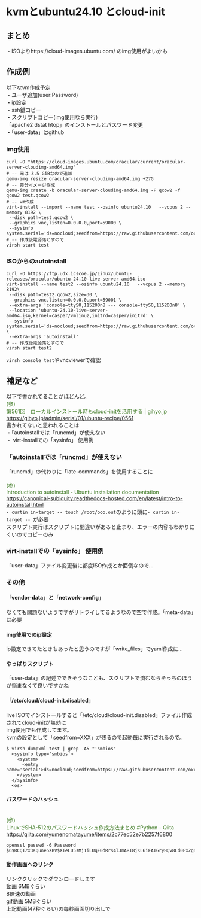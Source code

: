 # kvmとubuntu24.10 とcloud-init
## まとめ
・ISOよりhttps://cloud-images.ubuntu.com/ のimg使用がよいかも
## 作成例
以下なvm作成予定  
・ユーザ追加(user:Password)  
・ip設定  
・ssh鍵コピー  
・スクリプトコピー(img使用なら実行)  
 「apache2 dstat htop」のインストールとパスワード変更  
・「user-data」はgithub  

### img使用
```
curl -O "https://cloud-images.ubuntu.com/oracular/current/oracular-server-cloudimg-amd64.img"
# -- 元は 3.5 GiBなので追加
qemu-img resize oracular-server-cloudimg-amd64.img +27G
# -- 差分イメージ作成
qemu-img create -b oracular-server-cloudimg-amd64.img -F qcow2 -f qcow2 test.qcow2
# -- vm作成
virt-install --import --name test --osinfo ubuntu24.10   --vcpus 2 --memory 8192 \
 --disk path=test.qcow2 \
 --graphics vnc,listen=0.0.0.0,port=59000 \
 --sysinfo system.serial='ds=nocloud;seedfrom=https://raw.githubusercontent.com/oxxpeh/pub/main/kvm/cl'
# -- 作成後電源落とすので
virsh start test
```
### ISOからのautoinstall
```
curl -O https://ftp.udx.icscoe.jp/Linux/ubuntu-releases/oracular/ubuntu-24.10-live-server-amd64.iso
virt-install --name test2 --osinfo ubuntu24.10   --vcpus 2 --memory 8192\
 --disk path=test2.qcow2,size=30 \
 --graphics vnc,listen=0.0.0.0,port=59001 \
 --extra-args 'console=ttyS0,115200n8 --- console=ttyS0,115200n8' \
 --location 'ubuntu-24.10-live-server-amd64.iso,kernel=casper/vmlinuz,initrd=casper/initrd' \
 --sysinfo system.serial='ds=nocloud;seedfrom=https://raw.githubusercontent.com/oxxpeh/pub/main/kvm/at/' \
 --extra-args 'autoinstall' 
# -- 作成後電源落とすので
virsh start test2
```
`virsh console test`やvncviewerで確認
## 補足など
以下で書かれてることがほどんど。
<span style="color: #38761d;"><br>(参)<br>第561回　ローカルインストール時もcloud-initを活用する | gihyo.jp<br>https://gihyo.jp/admin/serial/01/ubuntu-recipe/0561</span><br>
書かれてないと思われることは  
・「autoinstallでは「runcmd」が使えない   
・ virt-installでの「sysinfo」 使用例  
### 「autoinstallでは「runcmd」が使えない
「runcmd」の代わりに「late-commands」を使用することに   
<span style="color: #38761d;"><br>(参)<br>Introduction to autoinstall - Ubuntu installation documentation<br>https://canonical-subiquity.readthedocs-hosted.com/en/latest/intro-to-autoinstall.html</span><br>
`- curtin in-target -- touch /root/ooo.out`のように頭に`- curtin in-target -- `が必要  
スクリプト実行はスクリプトに間違いがあると止まり、エラーの内容もわかりにくいのでコピーのみ
### virt-installでの「sysinfo」 使用例
  「user-data」ファイル変更後に都度ISO作成とか面倒なので…
### その他
#### 「vendor-data」と「network-config」
なくても問題ないようですがリトライしてるようなので空で作成。「meta-data」は必要  
#### img使用でのip設定
ip設定できてたときもあったと思うのですが「write_files」でyaml作成に…
#### やっぱりスクリプト
「user-data」の記述でできそうなことも、スクリプトで済むならそっちのほうが悩まなくて良いですかね  
#### 「/etc/cloud/cloud-init.disabled」
live ISOでインストールすると「/etc/cloud/cloud-init.disabled」ファイル作成されてcloud-initが無効に  
img使用でも作成してます。  
kvmの設定として「seedfrom=XXX」が残るので起動毎に実行されるので。
```
$ virsh dumpxml test | grep -A5 "'smbios"
  <sysinfo type='smbios'>
    <system>
      <entry name='serial'>ds=nocloud;seedfrom=https://raw.githubusercontent.com/oxxpeh/pub/main/kvm/cl</entry>
    </system>
  </sysinfo>
  <os>
```
#### パスワードのハッシュ
<span style="color: #38761d;"><br>(参)<br>LinuxでSHA-512のパスワードハッシュ作成方法まとめ #Python - Qiita<br>https://qiita.com/yumenomatayume/items/2c77ec52e7b2257f6800</span><br>
```
openssl passwd -6 Password
$6$RCQTZx3KQune5XBV$XTeLU5sMj1iLUqE0dRrs4lJmARI8jKL6iFAIGryHQv8Ld0PxZgn9e59DPtEowFys7LKyBAqsJD15ubNBDcAk
```
#### 動作画面へのリンク
リンククリックでダウンロードします  
[動画](https://raw.githubusercontent.com/oxxpeh/pub/main/kvm/virt-instx8.mp4) 6MBぐらい  
8倍速の動画  
[gif動画](https://raw.githubusercontent.com/oxxpeh/pub/main/kvm/virt-instx8.mp4) 5MBぐらい  
上記動画(47秒ぐらい)の毎秒画面切り出しで  



